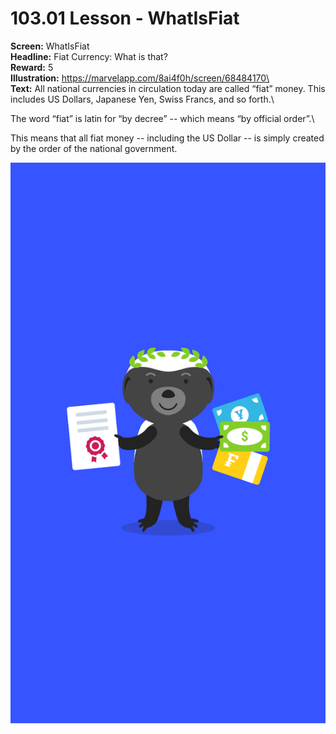 # 103.01 Lesson - WhatIsFiat

**Screen:** WhatIsFiat\
**Headline:** Fiat Currency: What is that?\
**Reward:** 5\
**Illustration:** https://marvelapp.com/8ai4f0h/screen/68484170\
\
**Text:** All national currencies in circulation today are called “fiat” money. This includes US Dollars, Japanese Yen, Swiss Francs, and so forth.\


The word “fiat” is latin for “by decree” -- which means “by official order”.\


This means that all fiat money -- including the US Dollar -- is simply created by the order of the national government.

![](<../.gitbook/assets/image (12).png>)
